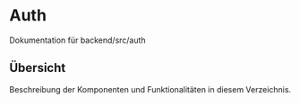# Auth

Dokumentation für backend/src/auth

## Übersicht

Beschreibung der Komponenten und Funktionalitäten in diesem Verzeichnis.
